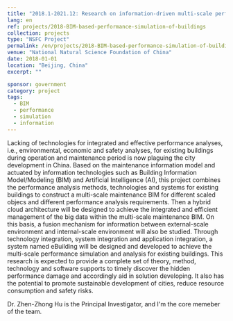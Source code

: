 ```yaml
---
title: "2018.1-2021.12: Research on information-driven multi-scale performance simulation and analysis technologies for existing buildings"
lang: en
ref: projects/2018-BIM-based-performance-simulation-of-buildings
collection: projects
type: "NSFC Project"
permalink: /en/projects/2018-BIM-based-performance-simulation-of-buildings
venue: "National Natural Science Foundation of China"
date: 2018-01-01
location: "Beijing, China"
excerpt: ""

sponsor: government
category: project
tags: 
  - BIM
  - performance
  - simulation
  - information
---
```


Lacking of technologies for integrated and effective performance analyses, i.e., environmental, economic and safety analyses, for existing buildings during operation and maintenance period is now plaguing the city development in China. Based on the maintenance information model and actuated by information technologies such as Building Information Model/Modeling (BIM) and Artificial Intelligence (AI), this project combines the performance analysis methods, technologies and systems for existing buildings to construct a multi-scale maintenance BIM for different scaled objecs and different performance analysis requirements. Then a hybrid cloud architecture will be designed to achieve the integrated and efficient management of the big data within the multi-scale maintenance BIM. On this basis, a fusion mechanism for information between external-scale environment and internal-scale environment will also be studied. Through technology integration, system integration and application integration, a system named eBuilding will be designed and developed to achieve the multi-scale performance simulation and analysis for existing buildings. This research is expected to provide a complete set of theory, method, technology and software supports to timely discover the hidden performance damage and accordingly aid in solution developing. It also has the potential to promote sustainable development of cities, reduce resource consumption and safety risks. 

 Dr. Zhen-Zhong Hu is the Principal Investigator, and I'm the core memeber of the team.